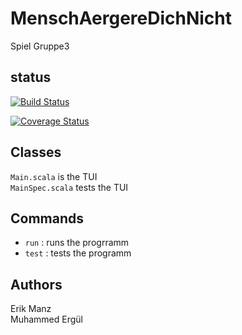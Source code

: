 # MenschAergereDichNicht
Spiel Gruppe3

## status

[![Build Status](https://app.travis-ci.com/Manz2/MenschAergereDichNicht.svg?branch=main)](https://app.travis-ci.com/Manz2/MenschAergereDichNicht)

[![Coverage Status](https://coveralls.io/repos/github/Manz2/MenschAergereDichNicht/badge.svg?branch=main)](https://coveralls.io/github/Manz2/MenschAergereDichNicht?branch=main)
## Classes
`Main.scala` is the TUI <br>
`MainSpec.scala` tests the TUI

## Commands
* `run` : runs the progrramm
* `test` : tests the programm

## Authors
Erik Manz <br>
Muhammed Ergül


